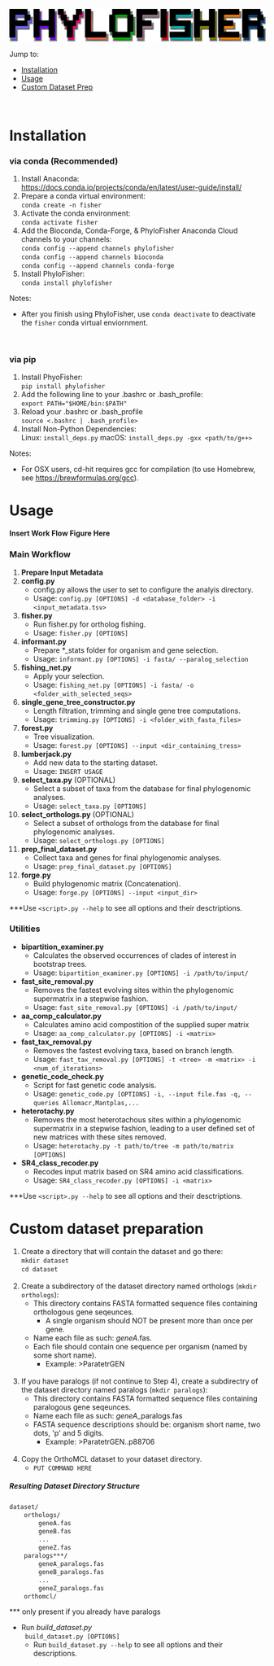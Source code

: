 ![PhyloFIsher](docs/TREE-PF-LOGO-WOtree.png)

Jump to:
   - [Installation](#Installation)
   - [Usage](#Usage)
   - [Custom Dataset Prep](#Custom-dataset-preparation)

<br/>

# Installation

### via conda (Recommended)
1. Install Anaconda:<br/>
https://docs.conda.io/projects/conda/en/latest/user-guide/install/
2. Prepare a conda virtual environment:<br/>
 `conda create -n fisher`
3. Activate the conda environment:<br/>
`conda activate fisher`
4. Add the Bioconda, Conda-Forge, & PhyloFisher Anaconda Cloud channels to your channels:<br/>
`conda config --append channels phylofisher`<br/>
`conda config --append channels bioconda`<br/>
`conda config --append channels conda-forge`<br/>
5. Install PhyloFisher:<br/>
`conda install phylofisher`

Notes:
- After you finish using PhyloFisher, use `conda deactivate` to deactivate the `fisher` conda virtual enviornment.
<br/>

### via pip
1. Install PhyoFisher:<br/>
`pip install phylofisher`
2. Add the following line to your .bashrc or .bash_profile:<br/>
`export PATH="$HOME/bin:$PATH"`
3. Reload your .bashrc or .bash_profile<br/>
`source <.bashrc | .bash_profile>`<br/>
4. Install Non-Python Dependencies:<br/>
Linux: `install_deps.py`
macOS: `install_deps.py -gxx <path/to/g++>`

Notes:
- For OSX users, cd-hit requires gcc for compilation (to use Homebrew, see https://brewformulas.org/gcc).  

# Usage

**Insert Work Flow Figure Here**

### Main Workflow
1. **Prepare Input Metadata**
1. **config.py**
    - config.py allows the user to set to configure the analyis directory. <br/>
    - Usage: `config.py [OPTIONS] -d <database_folder> -i <input_metadata.tsv>`<br/>
1. **fisher.py**
    - Run fisher.py for ortholog fishing.<br/>
    - Usage: `fisher.py [OPTIONS]`<br/>
1. **informant.py**
    - Prepare *_stats folder for organism and gene selection.<br/>
    - Usage: `informant.py [OPTIONS] -i fasta/ --paralog_selection`<br/>
1. **fishing_net.py**
    - Apply your selection.<br/>
    - Usage: `fishing_net.py [OPTIONS] -i fasta/ -o <folder_with_selected_seqs>`<br/>
1. **single_gene_tree_constructor.py**
    - Length filtration, trimming and single gene tree computations.<br/>
    - Usage: `trimming.py [OPTIONS] -i <folder_with_fasta_files>`<br/>
1. **forest.py**
    - Tree visualization.<br/>
    - Usage: `forest.py [OPTIONS] --input <dir_containing_tress>`<br/>
1. **lumberjack.py**
    - Add new data to the starting dataset.<br/>
    - Usage: `INSERT USAGE`
1. **select_taxa.py** (OPTIONAL)
    - Select a subset of taxa from the database for final phylogenomic analyses.<br/>
    - Usage: `select_taxa.py [OPTIONS]`<br/>
1. **select_orthologs.py** (OPTIONAL)
    - Select a subset of orthologs from the database for final phylogenomic analyses.<br/>
    - Usage: `select_orthologs.py [OPTIONS]`<br/>
1. **prep_final_dataset.py**
    - Collect taxa and genes for final phylogenomic analyses.<br/>
    - Usage: `prep_final_dataset.py [OPTIONS]`<br/>
1. **forge.py**
    - Build phylogenomic matrix (Concatenation).<br/>
    - Usage: `forge.py [OPTIONS] --input <input_dir> `<br/>
 

***Use `<script>.py --help`  to see all options and their desctriptions.


### Utilities
* **bipartition_examiner.py**
    * Calculates the observed occurrences of clades of interest in bootstrap trees.
    * Usage: `bipartition_examiner.py [OPTIONS] -i /path/to/input/`<br/>
* **fast_site_removal.py**
    * Removes the fastest evolving sites within the phylogenomic supermatrix in a stepwise fashion.
    * Usage: `fast_site_removal.py [OPTIONS] -i /path/to/input/`<br/>
* **aa_comp_calculator.py**
    * Calculates amino acid compostition of the supplied super matrix
    * Usage: `aa_comp_calculator.py [OPTIONS] -i <matrix>`<br/>
* **fast_tax_removal.py**
    * Removes the fastest evolving taxa, based on branch length.
    * Usage: `fast_tax_removal.py [OPTIONS] -t <tree> -m <matrix> -i <num_of_iterations>`<br/>
* **genetic_code_check.py**
    * Script for fast genetic code analysis.
    * Usage: `genetic_code.py [OPTIONS] -i, --input file.fas -q, --queries Allomacr,Mantplas,...`<br/>
* **heterotachy.py**
    * Removes the most heterotachous sites within a phylogenomic supermatrix in a stepwise fashion,
     leading to a user defined set of new matrices with these sites removed.
    * Usage: `heterotachy.py -t path/to/tree -m path/to/matrix [OPTIONS]`<br/>
* **SR4_class_recoder.py**
    * Recodes input matrix based on SR4 amino acid classifications.
    * Usage: `SR4_class_recoder.py [OPTIONS] -i <matrix>`<br/>

***Use `<script>.py --help`  to see all options and their desctriptions.
 
 
      
# Custom dataset preparation
1. Create a directory that will contain the dataset and go there:<br/>
`mkdir dataset`<br/>
`cd dataset`<br/><br/>
2. Create a subdirectory of the dataset directory named orthologs (`mkdir orthologs`):
    - This directory contains FASTA formatted sequence files containing orthologous gene seqeunces.
        - A single organism should NOT be present more than once per gene. 
    - Name each file as such: _geneA_.fas.
    - Each file should contain one sequence per organism (named by some short name).
        - Example: >ParatetrGEN<br/><br/>
3. If you have paralogs (if not continue to Step 4), create a subdirectry of the dataset 
    directory named paralogs (`mkdir paralogs`):
    - This directory contains FASTA formatted sequence files containing paralogous gene seqeunces.
    - Name each file as such: _geneA_\_paralogs.fas
    - FASTA sequence descriptions should be: organism short name, two dots, 'p' and 5 digits.
        - Example: >ParatetrGEN..p88706<br/><br/>
4. Copy the OrthoMCL dataset to your dataset directory.
    * `PUT COMMAND HERE`
    
##### Resulting Dataset Directory Structure
    dataset/
        orthologs/
            geneA.fas
            geneB.fas
            ...
            geneZ.fas
        paralogs***/
            geneA_paralogs.fas
            geneB_paralogs.fas
            ...
            geneZ_paralogs.fas
        orthomcl/
*** only present if you already have paralogs

* Run _build_dataset.py_<br/>
` build_dataset.py [OPTIONS]`
    * Run `build_dataset.py --help` to see all options and their descriptions.
        
